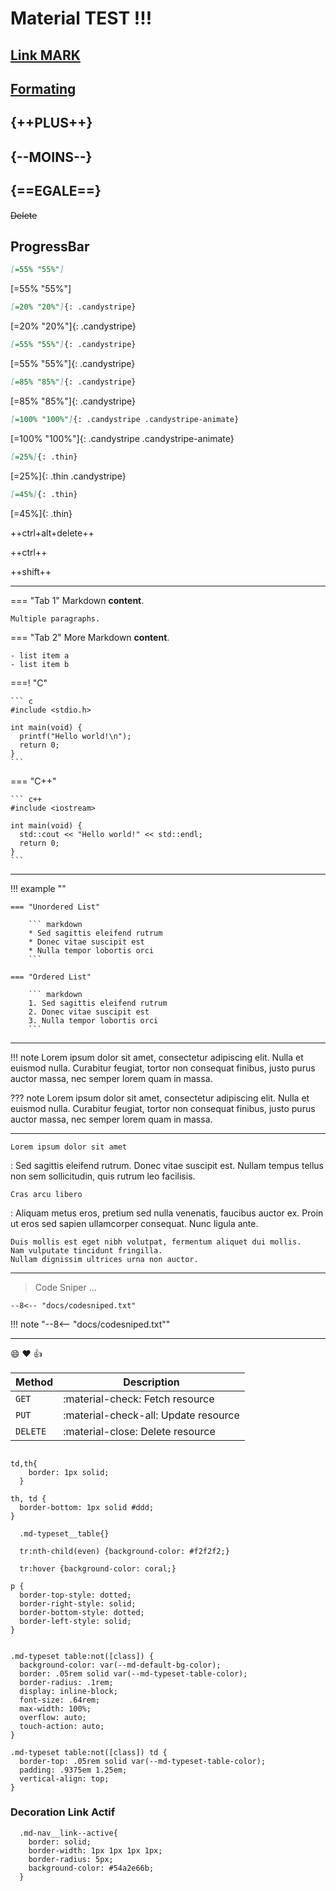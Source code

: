
# Material TEST !!!

## [Link MARK](https://facelessuser.github.io/pymdown-extensions/extensions/critic/)

## [Formating](https://squidfunk.github.io/mkdocs-material/reference/formatting/)

## {++PLUS++}

## {--MOINS--}

## {==EGALE==}

~~Delete~~

## ProgressBar

```markdown
[=55% "55%"]
```

[=55% "55%"]

```markdown
[=20% "20%"]{: .candystripe}
```

[=20% "20%"]{: .candystripe}

```markdown
[=55% "55%"]{: .candystripe}
```

[=55% "55%"]{: .candystripe}

```markdown
[=85% "85%"]{: .candystripe}
```

[=85% "85%"]{: .candystripe}

```markdown
[=100% "100%"]{: .candystripe .candystripe-animate}
```

[=100% "100%"]{: .candystripe .candystripe-animate}

```markdown
[=25%]{: .thin}
```

[=25%]{: .thin .candystripe}

```markdown
[=45%]{: .thin}
```

[=45%]{: .thin}

++ctrl+alt+delete++

++ctrl++

++shift++

----

=== "Tab 1"
    Markdown **content**.

    Multiple paragraphs.

=== "Tab 2"
    More Markdown **content**.

    - list item a
    - list item b

===! "C"

    ``` c
    #include <stdio.h>

    int main(void) {
      printf("Hello world!\n");
      return 0;
    }
    ```

=== "C++"

    ``` c++
    #include <iostream>

    int main(void) {
      std::cout << "Hello world!" << std::endl;
      return 0;
    }
    ```
----

!!! example ""

    === "Unordered List"

        ``` markdown
        * Sed sagittis eleifend rutrum
        * Donec vitae suscipit est
        * Nulla tempor lobortis orci
        ```

    === "Ordered List"

        ``` markdown
        1. Sed sagittis eleifend rutrum
        2. Donec vitae suscipit est
        3. Nulla tempor lobortis orci
        ```
----


!!! note
    Lorem ipsum dolor sit amet, consectetur adipiscing elit. Nulla et euismod
    nulla. Curabitur feugiat, tortor non consequat finibus, justo purus auctor
    massa, nec semper lorem quam in massa.

??? note
    Lorem ipsum dolor sit amet, consectetur adipiscing elit. Nulla et euismod
    nulla. Curabitur feugiat, tortor non consequat finibus, justo purus auctor
    massa, nec semper lorem quam in massa.

----

`Lorem ipsum dolor sit amet`

:   Sed sagittis eleifend rutrum. Donec vitae suscipit est. Nullam tempus
    tellus non sem sollicitudin, quis rutrum leo facilisis.

`Cras arcu libero`

:   Aliquam metus eros, pretium sed nulla venenatis, faucibus auctor ex. Proin
    ut eros sed sapien ullamcorper consequat. Nunc ligula ante.

    Duis mollis est eget nibh volutpat, fermentum aliquet dui mollis.
    Nam vulputate tincidunt fringilla.
    Nullam dignissim ultrices urna non auctor.

-----

> Code Sniper ...

``` title="Code To Be Sniped"
--8<-- "docs/codesniped.txt"
```

!!! note
    "--8<-- "docs/codesniped.txt""

----

:smile: :heart: :thumbsup:

| Method      | Description                          |
| ----------- | ------------------------------------ |
| `GET`       | :material-check:     Fetch resource  |
| `PUT`       | :material-check-all: Update resource |
| `DELETE`    | :material-close:     Delete resource |

```text

td,th{
    border: 1px solid;
  }

th, td {
  border-bottom: 1px solid #ddd;
}

  .md-typeset__table{}

  tr:nth-child(even) {background-color: #f2f2f2;}

  tr:hover {background-color: coral;}

p {
  border-top-style: dotted;
  border-right-style: solid;
  border-bottom-style: dotted;
  border-left-style: solid;
}


.md-typeset table:not([class]) {
  background-color: var(--md-default-bg-color);
  border: .05rem solid var(--md-typeset-table-color);
  border-radius: .1rem;
  display: inline-block;
  font-size: .64rem;
  max-width: 100%;
  overflow: auto;
  touch-action: auto;
}

.md-typeset table:not([class]) td {
  border-top: .05rem solid var(--md-typeset-table-color);
  padding: .9375em 1.25em;
  vertical-align: top;
}

  ```

### Decoration Link Actif

```
  .md-nav__link--active{
    border: solid;
    border-width: 1px 1px 1px 1px;
    border-radius: 5px;
    background-color: #54a2e66b;
  }
```
